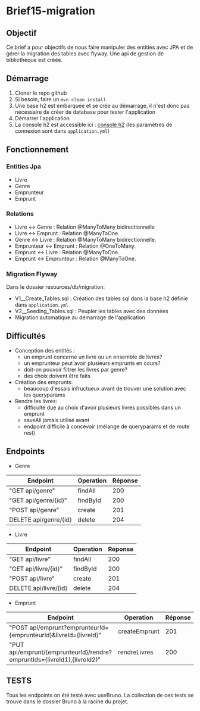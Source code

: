 # Brief15-migration

## Objectif

Ce brief a pour objectifs de nous faire manipuler des entities avec JPA et de gérer la migration des tables avec flyway. Une api de gestion de bibliothèque est créée.

## Démarrage

1. Cloner le repo github
2. Si besoin, faire un `mvn clean install`
3. Une base h2 est embarquée et se crée au démarrage, il n'est donc pas nécessaire de créer de database pour tester l'application
3. Démarrer l'application
4. La console h2 est accessible ici : [console h2](http://localhost:8080/api/h2-console) (les paramètres de connexion sont dans `application.yml`)

## Fonctionnement

### Entities Jpa
* Livre 
* Genre
* Emprunteur
* Emprunt

### Relations
* Livre ↔ Genre : Relation @ManyToMany bidirectionnelle
* Livre ↔ Emprunt : Relation @ManyToOne.
* Genre ↔ Livre : Relation @ManyToMany bidirectionnelle.
* Emprunteur ↔ Emprunt : Relation @OneToMany.
* Emprunt ↔ Livre : Relation @ManyToOne.
* Emprunt ↔ Emprunteur : Relation @ManyToOne.

### Migration Flyway
Dans le dossier resources/db/migration:
* V1__Create_Tables.sql : Création des tables sql dans la base h2 définie dans `application.yml`
* V2__Seeding_Tables.sql : Peupler les tables avec des données 
* Migration automatique au démarrage de l'application

## Difficultés

* Conception des entités : 
  * un emprunt concerne un livre ou un ensemble de livres? 
  * un emprunteur peut avoir plusieurs emprunts en cours? 
  * doit-on pouvoir filtrer les livres par genre?
  * des choix doivent être faits
* Création des emprunts:
  * beaucoup d'essais infructueux avant de trouver une solution avec les queryparams
* Rendre les livres:
  * difficulté due au choix d'avoir plusieurs livres possibles dans un emprunt
  * saveAll jamais utilisé avant
  * endpoint difficile à concevoir (mélange de queryparams et de route rest)

## Endpoints

* Genre

| Endpoint             | Operation | Réponse |
|----------------------|-----------|---------|
| "GET api/genre"      | findAll   | 200     |
| "GET api/genre/{id}" | findById  | 200     |
| "POST api/genre"     | create          | 201     |
| DELETE api/genre/{id} | delete | 204 |

* Livre

| Endpoint              | Operation | Réponse |
|-----------------------|-----------|---------|
| "GET api/livre"       | findAll   | 200     |
| "GET api/livre/{id}"  | findById  | 200     |
| "POST api/livre"      | create          | 201     |
| DELETE api/livre/{id} | delete | 204 |

* Emprunt

| Endpoint                                                                 | Operation | Réponse |
|--------------------------------------------------------------------------|-----------|---------|
| "POST api/emprunt?emprunteurId={emprunteurId}&livreId={livreId}"         | createEmprunt   | 201     |
| "PUT api/emprunt/{emprunteurId}/rendre?empruntIds={livreId1},{livreId2}" | rendreLivres  | 200     |

## TESTS

Tous les endpoints on été testé avec useBruno. La collection de ces tests se trouve dans le dossier Bruno à la racine du projet.

